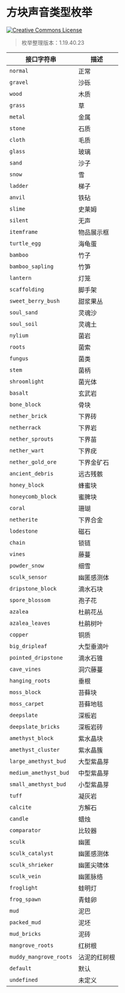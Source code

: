 # 方块声音类型枚举

<a rel="license" href="http://creativecommons.org/licenses/by-nc-sa/4.0/"><img alt="Creative Commons License" style="border-width:0" src="https://mirrors.creativecommons.org/presskit/buttons/80x15/svg/by-nc-sa.svg" /></a>

> 枚举整理版本：1.19.40.23

| 接口字符串             | 描述         |
| ---------------------- | ------------ |
| `normal`               | 正常         |
| `gravel`               | 沙砾         |
| `wood`                 | 木质         |
| `grass`                | 草           |
| `metal`                | 金属         |
| `stone`                | 石质         |
| `cloth`                | 毛质         |
| `glass`                | 玻璃         |
| `sand`                 | 沙子         |
| `snow`                 | 雪           |
| `ladder`               | 梯子         |
| `anvil`                | 铁砧         |
| `slime`                | 史莱姆       |
| `silent`               | 无声         |
| `itemframe`            | 物品展示框   |
| `turtle_egg`           | 海龟蛋       |
| `bamboo`               | 竹子         |
| `bamboo_sapling`       | 竹笋         |
| `lantern`              | 灯笼         |
| `scaffolding`          | 脚手架       |
| `sweet_berry_bush`     | 甜浆果丛     |
| `soul_sand`            | 灵魂沙       |
| `soul_soil`            | 灵魂土       |
| `nylium`               | 菌岩         |
| `roots`                | 菌索         |
| `fungus`               | 菌类         |
| `stem`                 | 菌柄         |
| `shroomlight`          | 菌光体       |
| `basalt`               | 玄武岩       |
| `bone_block`           | 骨块         |
| `nether_brick`         | 下界砖       |
| `netherrack`           | 下界岩       |
| `nether_sprouts`       | 下界苗       |
| `nether_wart`          | 下界疣       |
| `nether_gold_ore`      | 下界金矿石   |
| `ancient_debris`       | 远古残骸     |
| `honey_block`          | 蜂蜜块       |
| `honeycomb_block`      | 蜜脾块       |
| `coral`                | 珊瑚         |
| `netherite`            | 下界合金     |
| `lodestone`            | 磁石         |
| `chain`                | 锁链         |
| `vines`                | 藤蔓         |
| `powder_snow`          | 细雪         |
| `sculk_sensor`         | 幽匿感测体   |
| `dripstone_block`      | 滴水石块     |
| `spore_blossom`        | 孢子花       |
| `azalea`               | 杜鹃花丛     |
| `azalea_leaves`        | 杜鹃树叶     |
| `copper`               | 铜质         |
| `big_dripleaf`         | 大型垂滴叶   |
| `pointed_dripstone`    | 滴水石锥     |
| `cave_vines`           | 洞穴藤蔓     |
| `hanging_roots`        | 垂根         |
| `moss_block`           | 苔藓块       |
| `moss_carpet`          | 苔藓地毯     |
| `deepslate`            | 深板岩       |
| `deepslate_bricks`     | 深板岩砖     |
| `amethyst_block`       | 紫水晶块     |
| `amethyst_cluster`     | 紫水晶簇     |
| `large_amethyst_bud`   | 大型紫晶芽   |
| `medium_amethyst_bud`  | 中型紫晶芽   |
| `small_amethyst_bud`   | 小型紫晶芽   |
| `tuff`                 | 凝灰岩       |
| `calcite`              | 方解石       |
| `candle`               | 蜡烛         |
| `comparator`           | 比较器       |
| `sculk`                | 幽匿         |
| `sculk_catalyst`       | 幽匿感测体   |
| `sculk_shrieker`       | 幽匿尖啸体   |
| `sculk_vein`           | 幽匿脉络     |
| `froglight`            | 蛙明灯       |
| `frog_spawn`           | 青蛙卵       |
| `mud`                  | 泥巴         |
| `packed_mud`           | 泥坯         |
| `mud_bricks`           | 泥砖         |
| `mangrove_roots`       | 红树根       |
| `muddy_mangrove_roots` | 沾泥的红树根 |
| `default`              | 默认         |
| `undefined`            | 未定义       |